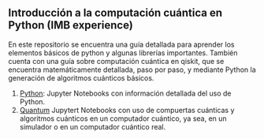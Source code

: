 ## Introducción a la computación cuántica en Python (IMB experience)
En este repositorio se encuentra una guía detallada para aprender los elementos básicos de python y algunas librerías importantes. También cuenta con una guía sobre computación cuántica en qiskit, que se encuentra matemáticamente detallada, paso por paso, y mediante Python la generación de algoritmos cuánticos básicos.

1. [Python](https://github.com/haroldlaserna/computation_quantum_notebooks/tree/main/Python): Jupyter Notebooks con información detallada del uso de Python.
2. [Quantum](https://github.com/haroldlaserna/computation_quantum_notebooks/tree/main/Quantum) Jupytert Notebooks con uso de compuertas cuánticas y algoritmos cuánticos en un computador cuántico, ya sea, en un simulador o en un computador cuántico real.

